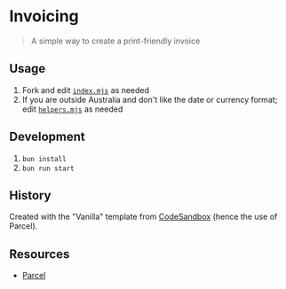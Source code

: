 # Invoicing

> A simple way to create a print-friendly invoice

## Usage

1. Fork and edit [`index.mjs`](./src/index.mjs) as needed
1. If you are outside Australia and don't like the date or currency format; edit [`helpers.mjs`](./src/helpers.mjs) as needed

## Development

1. `bun install`
1. `bun run start`

## History

Created with the "Vanilla" template from [CodeSandbox](https://codesandbox.io/p/github/truthdomains/invoice/main) (hence the use of Parcel).

## Resources

- [Parcel](https://parceljs.org/)
